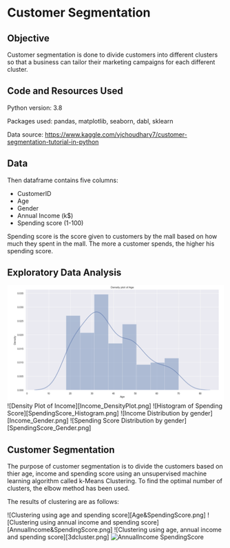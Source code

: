 # Customer Segmentation
## Objective
Customer segmentation is done to divide customers into different clusters so that a business can tailor their marketing campaigns for each different cluster. 
## Code and Resources Used

Python version: 3.8

Packages used: pandas, matplotlib, seaborn, dabl, sklearn

Data source: https://www.kaggle.com/vjchoudhary7/customer-segmentation-tutorial-in-python

## Data

Then dataframe contains five columns:
- CustomerID
- Age
- Gender
- Annual Income (k$)
- Spending score (1-100)

Spending score is the score given to customers by the mall based on how much they spent in the mall. The more a customer spends, the higher his spending score.


## Exploratory Data Analysis
![Density Plot of Age](Age_DensityPlot.png)
![Density Plot of Income][Income_DensityPlot.png]
![Histogram of Spending Score][SpendingScore_Histogram.png]
![Income Distribution by gender][Income_Gender.png]
![Spending Score Distribution by gender][SpendingScore_Gender.png]

## Customer Segmentation
The purpose of customer segmentation is to divide the customers based on thier age, income and spending score using an unsupervised machine learning algorithm called k-Means Clustering. To find the optimal number of clusters, the elbow method has been used. 

The results of clustering are as follows:

![Clustering using age and spending score][Age&SpendingScore.png]
![Clustering using annual income and spending score][AnnualIncome&SpendingScore.png]
![Clustering using age, annual income and spending score][3dcluster.png]
![AnnualIncome SpendingScore](https://user-images.githubusercontent.com/41455772/159687660-0e5d6586-28bd-4c41-80c0-1883a8c969b2.png)
